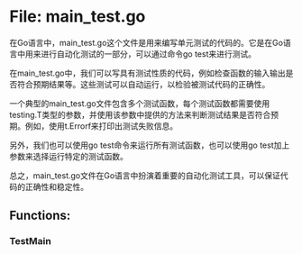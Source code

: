 # File: main_test.go

在Go语言中，main_test.go这个文件是用来编写单元测试的代码的。它是在Go语言中用来进行自动化测试的一部分，可以通过命令go test来进行测试。

在main_test.go中，我们可以写具有测试性质的代码，例如检查函数的输入输出是否符合预期结果等。这些测试可以自动运行，以检验被测试代码的正确性。

一个典型的main_test.go文件包含多个测试函数，每个测试函数都需要使用testing.T类型的参数，并使用该参数中提供的方法来判断测试结果是否符合预期。例如，使用t.Errorf来打印出测试失败信息。

另外，我们也可以使用go test命令来运行所有测试函数，也可以使用go test加上参数来选择运行特定的测试函数。

总之，main_test.go文件在Go语言中扮演着重要的自动化测试工具，可以保证代码的正确性和稳定性。

## Functions:

### TestMain





